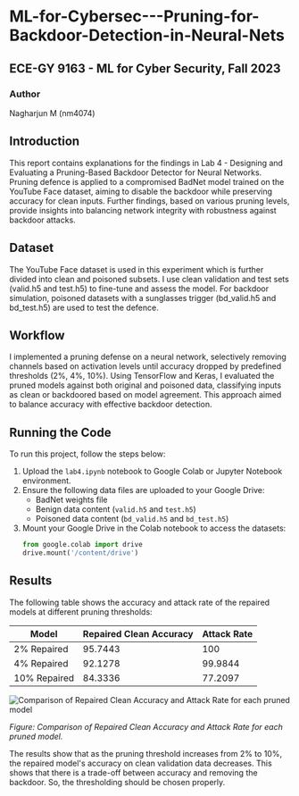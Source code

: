 # ML-for-Cybersec---Pruning-for-Backdoor-Detection-in-Neural-Nets

## ECE-GY 9163 - ML for Cyber Security, Fall 2023

### Author
Nagharjun M (nm4074)

## Introduction

This report contains explanations for the findings in Lab 4 - Designing and Evaluating a Pruning-Based Backdoor Detector for Neural Networks. Pruning defence is applied to a compromised BadNet model trained on the YouTube Face dataset, aiming to disable the backdoor while preserving accuracy for clean inputs. Further findings, based on various pruning levels, provide insights into balancing network integrity with robustness against backdoor attacks.

## Dataset

The YouTube Face dataset is used in this experiment which is further divided into clean and poisoned subsets. I use clean validation and test sets (valid.h5 and test.h5) to fine-tune and assess the model. For backdoor simulation, poisoned datasets with a sunglasses trigger (bd\_valid.h5 and bd\_test.h5) are used to test the defence.

## Workflow

I implemented a pruning defense on a neural network, selectively removing channels based on activation levels until accuracy dropped by predefined thresholds (2\%, 4\%, 10\%). Using TensorFlow and Keras, I evaluated the pruned models against both original and poisoned data, classifying inputs as clean or backdoored based on model agreement. This approach aimed to balance accuracy with effective backdoor detection.

## Running the Code

To run this project, follow the steps below:

1. Upload the `lab4.ipynb` notebook to Google Colab or Jupyter Notebook environment.
2. Ensure the following data files are uploaded to your Google Drive:
    - BadNet weights file
    - Benign data content (`valid.h5` and `test.h5`)
    - Poisoned data content (`bd_valid.h5` and `bd_test.h5`)
3. Mount your Google Drive in the Colab notebook to access the datasets:
   ```python
   from google.colab import drive
   drive.mount('/content/drive')

## Results

The following table shows the accuracy and attack rate of the repaired models at different pruning thresholds:

| Model         | Repaired Clean Accuracy | Attack Rate |
|---------------|-------------------------|-------------|
| 2% Repaired   | 95.7443                 | 100         |
| 4% Repaired   | 92.1278                 | 99.9844     |
| 10% Repaired  | 84.3336                 | 77.2097     |

![Comparison of Repaired Clean Accuracy and Attack Rate for each pruned model](![modelcomp](https://github.com/Nagharjun17/ML-for-Cybersec---Pruning-for-Backdoor-Detection-in-Neural-Nets/assets/64778259/2ef4b3eb-6fc6-42e4-9143-814530609836)
)


*Figure: Comparison of Repaired Clean Accuracy and Attack Rate for each pruned model.*

The results show that as the pruning threshold increases from 2\% to 10\%, the repaired model's accuracy on clean validation data decreases. This shows that there is a trade-off between accuracy and removing the backdoor. So, the thresholding should be chosen properly.

